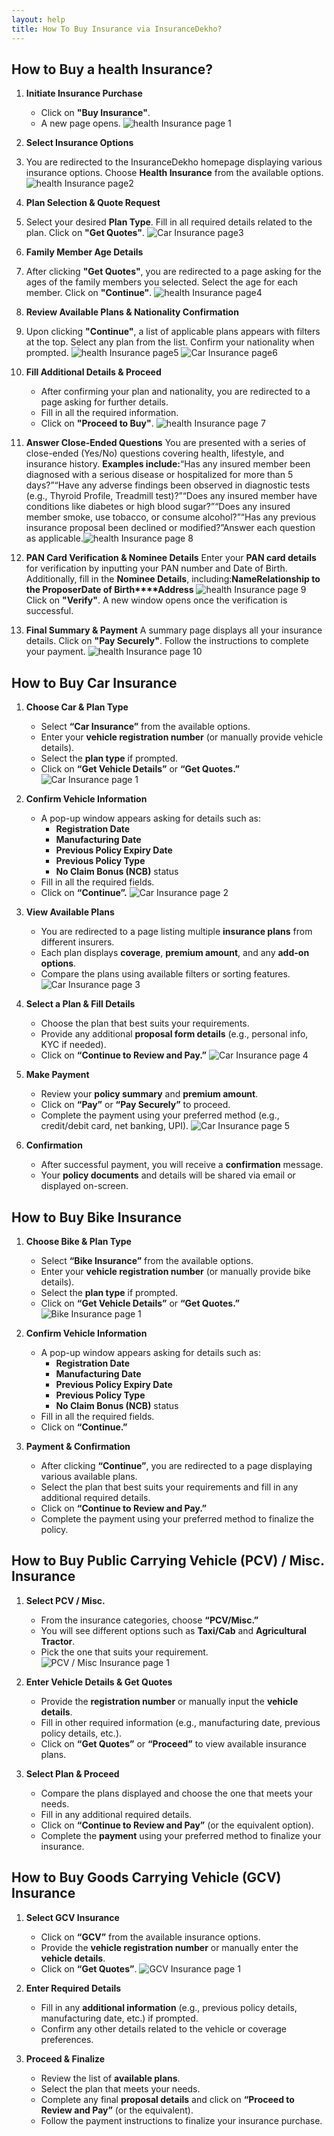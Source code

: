 ```yaml
---
layout: help
title: How To Buy Insurance via InsuranceDekho?
---
```


## How to Buy a health Insurance?

1. **Initiate Insurance Purchase**

    - Click on **"Buy Insurance"**.
    - A new page opens.
      ![health Insurance page 1](../images/help/insurance-dekho/insuarance_2.png)

2. **Select Insurance Options**
3. You are redirected to the InsuranceDekho homepage displaying various insurance options. Choose **Health Insurance** from the available options.
   ![health Insurance page2](../images/help/insurance-dekho/insuarance_3.png)
4. **Plan Selection & Quote Request**
5. Select your desired **Plan Type**. Fill in all required details related to the plan. Click on **"Get Quotes"**.
   ![Car Insurance page3](../images/help/insurance-dekho/insuarance_4.png)
6. **Family Member Age Details**
7. After clicking **"Get Quotes"**, you are redirected to a page asking for the ages of the family members you selected. Select the age for each member. Click on **"Continue"**.
   ![health Insurance page4](../images/help/insurance-dekho/insuarance_5.png)
8. **Review Available Plans & Nationality Confirmation**
9. Upon clicking **"Continue"**, a list of applicable plans appears with filters at the top. Select any plan from the list. Confirm your nationality when prompted.
   ![health Insurance page5](../images/help/insurance-dekho/insuarance_6.png)
   ![Car Insurance page6](../images/help/insurance-dekho/insuarance_7.png)
10. **Fill Additional Details & Proceed**

    - After confirming your plan and nationality, you are redirected to a page asking for further details.
    - Fill in all the required information.
    - Click on **"Proceed to Buy"**.
    ![health Insurance page 7](../images/help/insurance-dekho/insuarance_8.png)

11. **Answer Close-Ended Questions** You are presented with a series of close-ended (Yes/No) questions covering health, lifestyle, and insurance history. **Examples include:**“Has any insured member been diagnosed with a serious disease or hospitalized for more than 5 days?”“Have any adverse findings been observed in diagnostic tests (e.g., Thyroid Profile, Treadmill test)?”“Does any insured member have conditions like diabetes or high blood sugar?”“Does any insured member smoke, use tobacco, or consume alcohol?”“Has any previous insurance proposal been declined or modified?”Answer each question as applicable.![health Insurance page 8](../images/help/insurance-dekho/insuarance_9.png)
12. **PAN Card Verification & Nominee Details** Enter your **PAN card details** for verification by inputting your PAN number and Date of Birth. Additionally, fill in the **Nominee Details**, including:**Name****Relationship to the Proposer****Date of Birth****Address**
   ![health Insurance page 9](../images/help/insurance-dekho/insuarance_10.png)
   Click on **"Verify"**. A new window opens once the verification is successful.
13. **Final Summary & Payment** A summary page displays all your insurance details. Click on **"Pay Securely"**. Follow the instructions to complete your payment.
   ![health Insurance page 10](../images/help/insurance-dekho/insuarance_12.png)

## How to Buy Car Insurance

1. **Choose Car & Plan Type**
   - Select **“Car Insurance”** from the available options.
   - Enter your **vehicle registration number** (or manually provide vehicle details).
   - Select the **plan type** if prompted.
   - Click on **“Get Vehicle Details”** or **“Get Quotes.”**
   ![Car Insurance page 1](../images/help/insurance-dekho/car_insurance_1.png)

2. **Confirm Vehicle Information**
   - A pop-up window appears asking for details such as:
     - **Registration Date**
     - **Manufacturing Date**
     - **Previous Policy Expiry Date**
     - **Previous Policy Type**
     - **No Claim Bonus (NCB)** status
   - Fill in all the required fields.
   - Click on **“Continue”.**
     ![Car Insurance page 2](../images/help/insurance-dekho/car_insurance_2.png)

3. **View Available Plans**
   - You are redirected to a page listing multiple **insurance plans** from different insurers.
   - Each plan displays **coverage**, **premium amount**, and any **add-on options**.
   - Compare the plans using available filters or sorting features.
     ![Car Insurance page 3](../images/help/insurance-dekho/car_insurance_3.png)

4. **Select a Plan & Fill Details**
   - Choose the plan that best suits your requirements.
   - Provide any additional **proposal form details** (e.g., personal info, KYC if needed).
   - Click on **“Continue to Review and Pay.”**
     ![Car Insurance page 4](../images/help/insurance-dekho/car_insurance_4.png)

5. **Make Payment**
   - Review your **policy summary** and **premium amount**.
   - Click on **“Pay”** or **“Pay Securely”** to proceed.
   - Complete the payment using your preferred method (e.g., credit/debit card, net banking, UPI).
     ![Car Insurance page 5](../images/help/insurance-dekho/car_insurance_5.png)

6. **Confirmation**
   - After successful payment, you will receive a **confirmation** message.
   - Your **policy documents** and details will be shared via email or displayed on-screen.

## How to Buy Bike Insurance

1. **Choose Bike & Plan Type**
   - Select **“Bike Insurance”** from the available options.
   - Enter your **vehicle registration number** (or manually provide bike details).
   - Select the **plan type** if prompted.
   - Click on **“Get Vehicle Details”** or **“Get Quotes.”**
     ![Bike Insurance page 1](../images/help/insurance-dekho/bike_insurance_1.png)

2. **Confirm Vehicle Information**
   - A pop-up window appears asking for details such as:
     - **Registration Date**
     - **Manufacturing Date**
     - **Previous Policy Expiry Date**
     - **Previous Policy Type**
     - **No Claim Bonus (NCB)** status
   - Fill in all the required fields.
   - Click on **“Continue.”**

3. **Payment & Confirmation**
   - After clicking **“Continue”**, you are redirected to a page displaying various available plans.
   - Select the plan that best suits your requirements and fill in any additional required details.
   - Click on **“Continue to Review and Pay.”**
   - Complete the payment using your preferred method to finalize the policy.


## How to Buy Public Carrying Vehicle (PCV) / Misc. Insurance

1. **Select PCV / Misc.**
   - From the insurance categories, choose **“PCV/Misc.”**
   - You will see different options such as **Taxi/Cab** and **Agricultural Tractor**.
   - Pick the one that suits your requirement.
     ![PCV / Misc Insurance page 1](../images/help/insurance-dekho/bike_insurance_2.png)

2. **Enter Vehicle Details & Get Quotes**
   - Provide the **registration number** or manually input the **vehicle details**.
   - Fill in other required information (e.g., manufacturing date, previous policy details, etc.).
   - Click on **“Get Quotes”** or **“Proceed”** to view available insurance plans.

3. **Select Plan & Proceed**
   - Compare the plans displayed and choose the one that meets your needs.
   - Fill in any additional required details.
   - Click on **“Continue to Review and Pay”** (or the equivalent option).
   - Complete the **payment** using your preferred method to finalize your insurance.



## How to Buy Goods Carrying Vehicle (GCV) Insurance

1. **Select GCV Insurance**
   - Click on **“GCV”** from the available insurance options.
   - Provide the **vehicle registration number** or manually enter the **vehicle details**.
   - Click on **“Get Quotes”**.
     ![GCV Insurance page 1](../images/help/insurance-dekho/bike_insurance_3.png)

2. **Enter Required Details**
   - Fill in any **additional information** (e.g., previous policy details, manufacturing date, etc.) if prompted.
   - Confirm any other details related to the vehicle or coverage preferences.

3. **Proceed & Finalize**
   - Review the list of **available plans**.
   - Select the plan that meets your needs.
   - Complete any final **proposal details** and click on **“Proceed to Review and Pay”** (or the equivalent).
   - Follow the payment instructions to finalize your insurance purchase.
